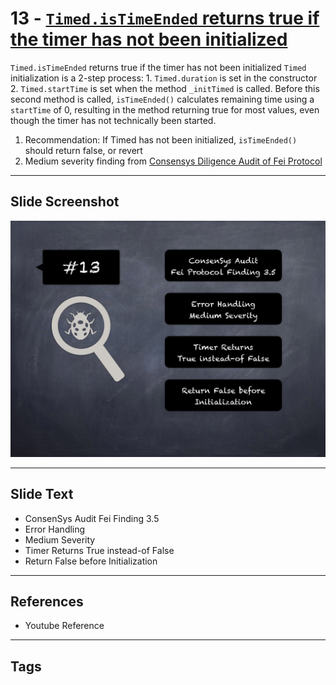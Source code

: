 
# 13 - [`Timed.isTimeEnded` returns true if the timer has not been initialized](./`Timed.isTimeEnded`%20returns%20true%20if%20the%20timer%20has%20not%20been%20initialized.md)

`Timed.isTimeEnded` returns true if the timer has not been initialized `Timed` initialization is a 2-step process: 
	1. `Timed.duration` is set in the constructor 
	2. `Timed.startTime` is set when the method `_initTimed` is called. Before this second method is called, `isTimeEnded()` calculates remaining time using a `startTime` of 0, resulting in the method returning true for most values, even though the timer has not technically been started.

1. Recommendation: If Timed has not been initialized, `isTimeEnded()` should return false, or revert
2. Medium severity finding from [Consensys Diligence Audit of Fei Protocol](https://consensys.net/diligence/audits/2021/01/fei-protocol/#timed-istimeended-returns-true-if-the-timer-has-not-been-initialized)
___
## Slide Screenshot
![013.png](../../images/7.%20Audit%20Findings%20101/013.png)
___
## Slide Text
- ConsenSys Audit Fei Finding 3.5
- Error Handling
- Medium Severity
- Timer Returns True instead-of False
- Return False before Initialization
___
## References
- Youtube Reference
___
## Tags
